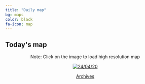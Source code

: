 ```yaml
---
title: "Daily map"
bg: maps
color: black
fa-icon: map
---
```


## Today's map
<p style="text-align: center"> Note: Click on the image to load high resolution map</p>
<p style="text-align: center">
<a href="https://imgpile.com/images/IAgMbC.png"><img alt="24/04/20" src="https://imgpile.com/images/IAgMbC.md.png" border="0"></a></p>
<p style="text-align: center"><a class="button2" href="https://elseasama.github.io/chcovid19/archives.html">Archives</a></p>

